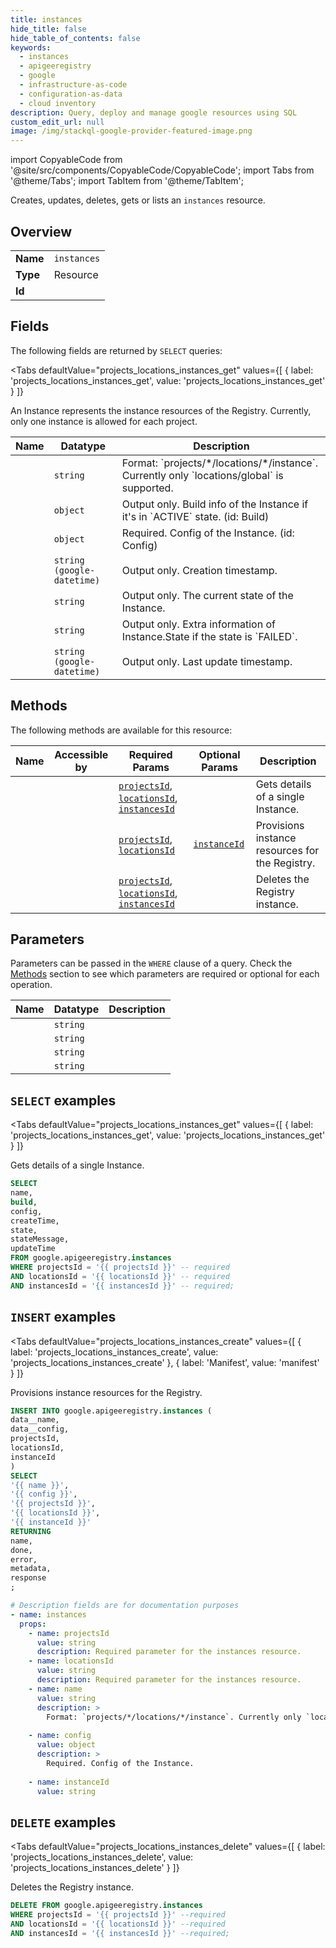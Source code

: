 ```yaml
--- 
title: instances
hide_title: false
hide_table_of_contents: false
keywords:
  - instances
  - apigeeregistry
  - google
  - infrastructure-as-code
  - configuration-as-data
  - cloud inventory
description: Query, deploy and manage google resources using SQL
custom_edit_url: null
image: /img/stackql-google-provider-featured-image.png
---
```


import CopyableCode from '@site/src/components/CopyableCode/CopyableCode';
import Tabs from '@theme/Tabs';
import TabItem from '@theme/TabItem';

Creates, updates, deletes, gets or lists an <code>instances</code> resource.

## Overview
<table><tbody>
<tr><td><b>Name</b></td><td><code>instances</code></td></tr>
<tr><td><b>Type</b></td><td>Resource</td></tr>
<tr><td><b>Id</b></td><td><CopyableCode code="google.apigeeregistry.instances" /></td></tr>
</tbody></table>

## Fields

The following fields are returned by `SELECT` queries:

<Tabs
    defaultValue="projects_locations_instances_get"
    values={[
        { label: 'projects_locations_instances_get', value: 'projects_locations_instances_get' }
    ]}
>
<TabItem value="projects_locations_instances_get">

An Instance represents the instance resources of the Registry. Currently, only one instance is allowed for each project.

<table>
<thead>
    <tr>
    <th>Name</th>
    <th>Datatype</th>
    <th>Description</th>
    </tr>
</thead>
<tbody>
<tr>
    <td><CopyableCode code="name" /></td>
    <td><code>string</code></td>
    <td>Format: `projects/*/locations/*/instance`. Currently only `locations/global` is supported.</td>
</tr>
<tr>
    <td><CopyableCode code="build" /></td>
    <td><code>object</code></td>
    <td>Output only. Build info of the Instance if it's in `ACTIVE` state. (id: Build)</td>
</tr>
<tr>
    <td><CopyableCode code="config" /></td>
    <td><code>object</code></td>
    <td>Required. Config of the Instance. (id: Config)</td>
</tr>
<tr>
    <td><CopyableCode code="createTime" /></td>
    <td><code>string (google-datetime)</code></td>
    <td>Output only. Creation timestamp.</td>
</tr>
<tr>
    <td><CopyableCode code="state" /></td>
    <td><code>string</code></td>
    <td>Output only. The current state of the Instance.</td>
</tr>
<tr>
    <td><CopyableCode code="stateMessage" /></td>
    <td><code>string</code></td>
    <td>Output only. Extra information of Instance.State if the state is `FAILED`.</td>
</tr>
<tr>
    <td><CopyableCode code="updateTime" /></td>
    <td><code>string (google-datetime)</code></td>
    <td>Output only. Last update timestamp.</td>
</tr>
</tbody>
</table>
</TabItem>
</Tabs>

## Methods

The following methods are available for this resource:

<table>
<thead>
    <tr>
    <th>Name</th>
    <th>Accessible by</th>
    <th>Required Params</th>
    <th>Optional Params</th>
    <th>Description</th>
    </tr>
</thead>
<tbody>
<tr>
    <td><a href="#projects_locations_instances_get"><CopyableCode code="projects_locations_instances_get" /></a></td>
    <td><CopyableCode code="select" /></td>
    <td><a href="#parameter-projectsId"><code>projectsId</code></a>, <a href="#parameter-locationsId"><code>locationsId</code></a>, <a href="#parameter-instancesId"><code>instancesId</code></a></td>
    <td></td>
    <td>Gets details of a single Instance.</td>
</tr>
<tr>
    <td><a href="#projects_locations_instances_create"><CopyableCode code="projects_locations_instances_create" /></a></td>
    <td><CopyableCode code="insert" /></td>
    <td><a href="#parameter-projectsId"><code>projectsId</code></a>, <a href="#parameter-locationsId"><code>locationsId</code></a></td>
    <td><a href="#parameter-instanceId"><code>instanceId</code></a></td>
    <td>Provisions instance resources for the Registry.</td>
</tr>
<tr>
    <td><a href="#projects_locations_instances_delete"><CopyableCode code="projects_locations_instances_delete" /></a></td>
    <td><CopyableCode code="delete" /></td>
    <td><a href="#parameter-projectsId"><code>projectsId</code></a>, <a href="#parameter-locationsId"><code>locationsId</code></a>, <a href="#parameter-instancesId"><code>instancesId</code></a></td>
    <td></td>
    <td>Deletes the Registry instance.</td>
</tr>
</tbody>
</table>

## Parameters

Parameters can be passed in the `WHERE` clause of a query. Check the [Methods](#methods) section to see which parameters are required or optional for each operation.

<table>
<thead>
    <tr>
    <th>Name</th>
    <th>Datatype</th>
    <th>Description</th>
    </tr>
</thead>
<tbody>
<tr id="parameter-instancesId">
    <td><CopyableCode code="instancesId" /></td>
    <td><code>string</code></td>
    <td></td>
</tr>
<tr id="parameter-locationsId">
    <td><CopyableCode code="locationsId" /></td>
    <td><code>string</code></td>
    <td></td>
</tr>
<tr id="parameter-projectsId">
    <td><CopyableCode code="projectsId" /></td>
    <td><code>string</code></td>
    <td></td>
</tr>
<tr id="parameter-instanceId">
    <td><CopyableCode code="instanceId" /></td>
    <td><code>string</code></td>
    <td></td>
</tr>
</tbody>
</table>

## `SELECT` examples

<Tabs
    defaultValue="projects_locations_instances_get"
    values={[
        { label: 'projects_locations_instances_get', value: 'projects_locations_instances_get' }
    ]}
>
<TabItem value="projects_locations_instances_get">

Gets details of a single Instance.

```sql
SELECT
name,
build,
config,
createTime,
state,
stateMessage,
updateTime
FROM google.apigeeregistry.instances
WHERE projectsId = '{{ projectsId }}' -- required
AND locationsId = '{{ locationsId }}' -- required
AND instancesId = '{{ instancesId }}' -- required;
```
</TabItem>
</Tabs>


## `INSERT` examples

<Tabs
    defaultValue="projects_locations_instances_create"
    values={[
        { label: 'projects_locations_instances_create', value: 'projects_locations_instances_create' },
        { label: 'Manifest', value: 'manifest' }
    ]}
>
<TabItem value="projects_locations_instances_create">

Provisions instance resources for the Registry.

```sql
INSERT INTO google.apigeeregistry.instances (
data__name,
data__config,
projectsId,
locationsId,
instanceId
)
SELECT 
'{{ name }}',
'{{ config }}',
'{{ projectsId }}',
'{{ locationsId }}',
'{{ instanceId }}'
RETURNING
name,
done,
error,
metadata,
response
;
```
</TabItem>
<TabItem value="manifest">

```yaml
# Description fields are for documentation purposes
- name: instances
  props:
    - name: projectsId
      value: string
      description: Required parameter for the instances resource.
    - name: locationsId
      value: string
      description: Required parameter for the instances resource.
    - name: name
      value: string
      description: >
        Format: `projects/*/locations/*/instance`. Currently only `locations/global` is supported.
        
    - name: config
      value: object
      description: >
        Required. Config of the Instance.
        
    - name: instanceId
      value: string
```
</TabItem>
</Tabs>


## `DELETE` examples

<Tabs
    defaultValue="projects_locations_instances_delete"
    values={[
        { label: 'projects_locations_instances_delete', value: 'projects_locations_instances_delete' }
    ]}
>
<TabItem value="projects_locations_instances_delete">

Deletes the Registry instance.

```sql
DELETE FROM google.apigeeregistry.instances
WHERE projectsId = '{{ projectsId }}' --required
AND locationsId = '{{ locationsId }}' --required
AND instancesId = '{{ instancesId }}' --required;
```
</TabItem>
</Tabs>
